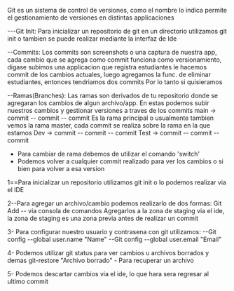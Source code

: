 
Git es un sistema de control de versiones, como el nombre lo indica permite el gestionamiento 
de versiones en distintas applicaciones


---Git Init: 
Para inicializar un repositorio de git en un directorio utilizamos git init o tambien se puede realizar mediante
la interfaz de Ide

--Commits:
Los commits son screenshots o una captura de nuestra app, cada cambio que se agrega como commit funciona como versionamiento, digase 
subimos una applicacion que registra estudiantes le hacemos commit de los cambios actuales, luego agregamos la func. de eliminar estudiantes, entonces tendriamos dos commits
Por lo tanto si quisieramos 

--Ramas(Branches):
Las ramas son derivados de tu repositorio donde se agregaran los cambios de algun archivo/app.
En estas podemos subir nuestros cambios y gestionar versiones a traves de los commits
main -> commit -- commit -- commit Es la rama principal o usualmente tambien vemos la rama master, cada commit se realiza sobre la rama en la que estamos
Dev -> commit -- commit -- commit 
Test -> commit -- commit -- commit
- Para cambiar de rama debemos de utilizar el comando 'switch'
- Podemos volver a cualquier commit realizado para ver los cambios o si bien para volver a esa version

1==Para inicializar un repositorio utilizamos 
git init o lo podemos realizar via el IDE

2--Para agregar un archivo/cambio podemos realizarlo de dos formas:
Git Add -- via consola de comandos
Agregarlos a la zona de staging via el ide, la zona de staging es una zona previa antes de realizar un commit

3- Para configurar nuestro usuario y contrasena con git utilizamos:
--Git config --global user.name  "Name"
--Git config --global user.email  "Email"

4- Podemos utilizar git status para ver cambios u archivos borrados y demas
 git-restore "Archivo borrado" - Para recuperar un archivo

 5- Podemos descartar cambios via el ide, lo que hara sera regresar al ultimo commit
 